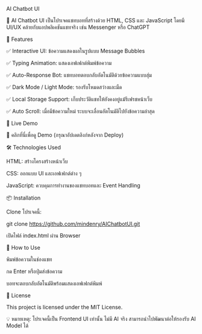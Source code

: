 AI Chatbot UI

🚀 AI Chatbot UI เป็นโปรเจคแชทบอทที่สร้างด้วย HTML, CSS และ JavaScript โดยมี UI/UX คล้ายกับแอปพลิเคชันแชทจริง เช่น Messenger หรือ ChatGPT

🎯 Features

✅ Interactive UI: ข้อความแสดงผลในรูปแบบ Message Bubbles

✅ Typing Animation: แสดงเอฟเฟกต์พิมพ์ข้อความ

✅ Auto-Response Bot: แชทบอทตอบกลับอัตโนมัติด้วยข้อความแบบสุ่ม

✅ Dark Mode / Light Mode: รองรับโหมดสว่างและมืด

✅ Local Storage Support: เก็บประวัติแชทให้ยังคงอยู่แม้รีเฟรชหน้าเว็บ

✅ Auto Scroll: เมื่อมีข้อความใหม่ ระบบจะเลื่อนอัตโนมัติไปยังข้อความล่าสุด

🚀 Live Demo

🔗 คลิกที่นี่เพื่อดู Demo (กรุณาอัปเดตลิงก์หลังจาก Deploy)

🛠️ Technologies Used

HTML: สร้างโครงสร้างหน้าเว็บ

CSS: ออกแบบ UI และเอฟเฟกต์ต่าง ๆ

JavaScript: ควบคุมการทำงานของแชทบอทและ Event Handling

📦 Installation

Clone โปรเจคนี้:

git clone https://github.com/mindenry/AIChatbotUI.git

เปิดไฟล์ index.html ผ่าน Browser

🚀 How to Use

พิมพ์ข้อความในช่องแชท

กด Enter หรือปุ่มส่งข้อความ

บอทจะตอบกลับอัตโนมัติพร้อมแสดงเอฟเฟกต์พิมพ์

📝 License

This project is licensed under the MIT License.

💡 หมายเหตุ: โปรเจคนี้เป็น Frontend UI เท่านั้น ไม่มี AI จริง สามารถนำไปพัฒนาต่อให้รองรับ AI Model ได้
